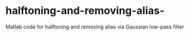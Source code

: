# halftoning-and-removing-alias-
Matlab code for halftoning and removing alias via Gaussian low-pass filter
